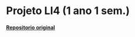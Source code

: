 # Projeto LI4 (1 ano 1 sem.)



#### [Repositorio original]([https://github.com/MarcoGoncalves123/CadeirasLusitanas](https://gitlab.com/uminho-di/li1/2223/projetos/2022li1g059))
